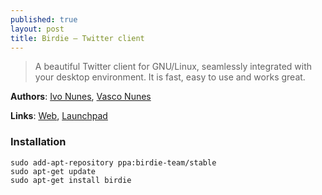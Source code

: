 ```yaml
---
published: true
layout: post
title: Birdie – Twitter client
---
```


> A beautiful Twitter client for GNU/Linux, seamlessly integrated with your desktop environment. It is fast, easy to use and works great.

**Authors**: [Ivo Nunes](https://github.com/ivonunes), [Vasco Nunes](https://github.com/vascomfnunes)

**Links**: [Web](http://www.birdieapp.eu), [Launchpad](https://github.com/birdieapp/birdie)

### Installation

    sudo add-apt-repository ppa:birdie-team/stable
    sudo apt-get update
    sudo apt-get install birdie
